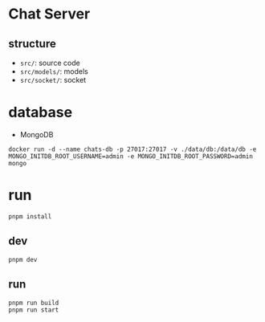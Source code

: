 # Chat Server

## structure

- `src/`: source code
- `src/models/`: models
- `src/socket/`: socket

# database

- MongoDB

```
docker run -d --name chats-db -p 27017:27017 -v ./data/db:/data/db -e MONGO_INITDB_ROOT_USERNAME=admin -e MONGO_INITDB_ROOT_PASSWORD=admin mongo
```

# run

```
pnpm install
```

## dev

```
pnpm dev
```

## run

```
pnpm run build
pnpm run start
```

